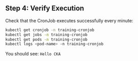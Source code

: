 ## Step 4: Verify Execution

Check that the CronJob executes successfully every minute:

```bash
kubectl get cronjob -n training-cronjob
kubectl get jobs -n training-cronjob
kubectl get pods -n training-cronjob
kubectl logs <pod-name> -n training-cronjob
```

You should see:
`Hello CKA`